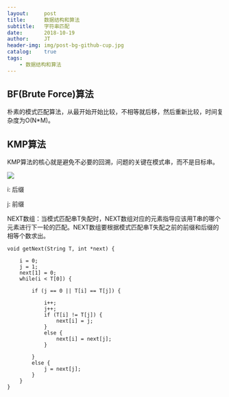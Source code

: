 ```yaml
---
layout:     post
title:      数据结构和算法
subtitle:   字符串匹配
date:       2018-10-19
author:     JT
header-img: img/post-bg-github-cup.jpg
catalog:    true
tags:
    - 数据结构和算法
---
```


<script type="text/javascript" src="http://cdn.mathjax.org/mathjax/latest/MathJax.js?config=default"></script>


## BF(Brute Force)算法

朴素的模式匹配算法，从最开始开始比较，不相等就后移，然后重新比较，时间复杂度为O(N*M)。

## KMP算法

KMP算法的核心就是避免不必要的回溯，问题的关键在模式串，而不是目标串。

![](https://wtj900.github.io/img/DataAlgorithm/T串.png)

i: 后缀

j: 前缀

NEXT数组：当模式匹配串T失配时，NEXT数组对应的元素指导应该用T串的哪个元素进行下一轮的匹配。NEXT数组要根据模式匹配串T失配之前的前缀和后缀的相等个数求出。

```
void getNext(String T, int *next) {

	i = 0;
	j = 1;
	next[1] = 0;
	while(i < T[0]) {
		
	    if (j == 0 || T[i] == T[j]) {
	    
	        i++;
	        j++;
	        if (T[i] != T[j]) {
	            next[i] = j;
	        }
	        else {
	            next[i] = next[j];
	        }

	    }
	    else {
	        j = next[j];
	    }
	}
}
```
